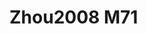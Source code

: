 <a name="material" />

# Zhou2008 M71
<script type="application/ld+json">
  {
    "@context": "https://schema.org/",
    "@type": "ChemicalSubstance",
    "http://purl.org/dc/terms/conformsTo":
      {
        "@type": "CreativeWork",
        "@id": "https://bioschemas.org/profiles/ChemicalSubstance/0.4-RELEASE/"
      },
    "@id": "https://egonw.github.io/nanowiki/nanowiki283.html#material",
    "name": "Zhou2008 M71",
    "sameAs": "http://127.0.0.1/mediawiki/index.php/Special:URIResolver/Zhou2008_M71"
  }
</script>


